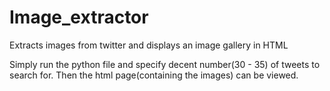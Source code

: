 # Image_extractor
Extracts images from twitter and displays an image gallery in HTML

Simply run the python file and specify decent number(30 - 35) of tweets to search for.
Then the html page(containing the images) can be viewed.

